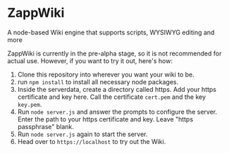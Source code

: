 # ZappWiki
A node-based Wiki engine that supports scripts, WYSIWYG editing and more 

ZappWiki is currently in the pre-alpha stage, so it is not recommended for actual use. However, if you want to try it out, here's how:

1. Clone this repository into wherever you want your wiki to be.
2. run `npm install` to install all necessary node packages.
3. Inside the serverdata, create a directory called https. Add your https certificate and key here. Call the certificate `cert.pem` and the key `key.pem`.
4. Run `node server.js` and answer the prompts to configure the server. Enter the path to your https certificate and key. Leave "https passphrase" blank.
5. Run `node server.js` again to start the server.
5. Head over to `https://localhost` to try out the Wiki.

